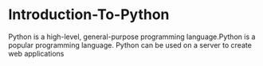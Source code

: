 # Introduction-To-Python
 Python is a high-level, general-purpose programming language.Python is a popular programming language. Python can be used on a server to create web applications
